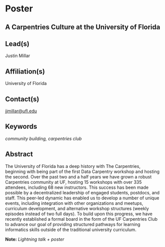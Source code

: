 # Poster

## **A Carpentries Culture at the University of Florida**

## Lead(s)
Justin Millar

## Affiliation(s)
University of Florida

## Contact(s)
jjmillar@ufl.edu

## Keywords
*community building, carpentries club*

## Abstract
The University of Florida has a deep history with The Carpentries, beginning with being part of the first Data Carpentry workshop and hosting the second. Over the past two and a half years we have grown a robust Carpentries community at UF, hosting 15 workshops with over 335 attendees, including 68 new instructors. This success has been made possible by a decentralized leadership of engaged students, postdocs, and staff. This peer-led dynamic has enabled us to develop a number of unique events, including integration with other organizations and meetups, curriculum development, and alternative workshop structures (weekly episodes instead of two full days). To build upon this progress, we have recently established a formal board in the form of the UF Carpentries Club to advance our goal of providing structured pathways for learning informatics skills outside of the traditional university curriculum.

**Note:** *Lightning talk + poster*
